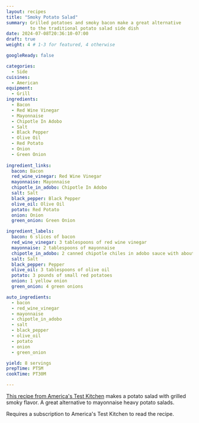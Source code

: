 ```yaml
---
layout: recipes
title: "Smoky Potato Salad"
summary: Grilled potatoes and smoky bacon make a great alternative 
         to the traditional potato salad side dish
date: 2024-07-08T20:36:10-07:00
draft: true
weight: 4 # 1-3 for featured, 4 otherwise

googleReady: false

categories:
  - Side
cuisines:
  - American
equipment:
  - Grill
ingredients:
  - Bacon
  - Red Wine Vinegar
  - Mayonnaise
  - Chipotle In Adobo
  - Salt
  - Black Pepper
  - Olive Oil
  - Red Potato
  - Onion
  - Green Onion
  
ingredient_links:
  bacon: Bacon
  red_wine_vinegar: Red Wine Vinegar
  mayonnaise: Mayonnaise
  chipotle_in_adobo: Chipotle In Adobo
  salt: Salt
  black_pepper: Black Pepper
  olive_oil: Olive Oil
  potato: Red Potato
  onion: Onion
  green_onion: Green Onion

ingredient_labels:
  bacon: 6 slices of bacon
  red_wine_vinegar: 3 tablespoons of red wine vinegar
  mayonnaise: 2 tablespoons of mayonnaise
  chipotle_in_adobo: 2 canned chipotle chiles in adobo sauce with about 1 teaspoon of the sauce
  salt: Salt
  black_pepper: Pepper
  olive_oil: 3 tablespoons of olive oil
  potato: 3 pounds of small red potatoes
  onion: 1 yellow onion
  green_onion: 4 green onions

auto_ingredients:
  - bacon
  - red_wine_vinegar
  - mayonnaise
  - chipotle_in_adobo
  - salt
  - black_pepper
  - olive_oil
  - potato
  - onion
  - green_onion

yield: 8 servings
prepTime: PT5M
cookTime: PT30M

---
```


[This recipe from America's Test Kitchen](https://www.americastestkitchen.com/recipes/7993-smoky-potato-salad) makes a 
potato salad with grilled smoky flavor. A great alternative to mayonnaise heavy potato salads.

Requires a subscription to America's Test Kitchen to read the recipe.
